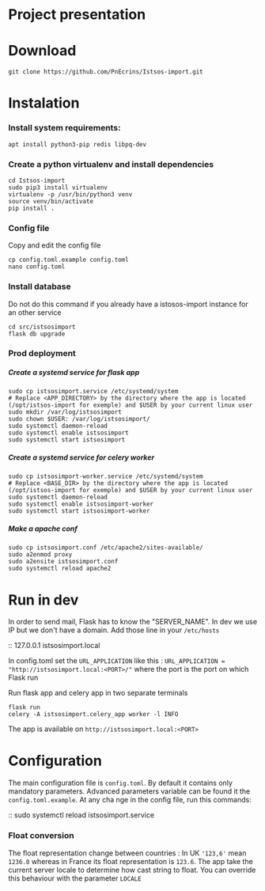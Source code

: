 # Project presentation

# Download

    git clone https://github.com/PnEcrins/Istsos-import.git

# Instalation

### Install system requirements:

    apt install python3-pip redis libpq-dev

### Create a python virtualenv and install dependencies

    cd Istsos-import
    sudo pip3 install virtualenv
    virtualenv -p /usr/bin/python3 venv
    source venv/bin/activate
    pip install .

### Config file

Copy and edit the config file

    cp config.toml.example config.toml
    nano config.toml

### Install database

Do not do this command if you already have a istosos-import instance for an other service

    cd src/istsosimport
    flask db upgrade

### Prod deployment

##### Create a systemd service for flask app

    sudo cp istsosimport.service /etc/systemd/system
    # Replace <APP_DIRECTORY> by the directory where the app is located (/opt/istsos-import for exemple) and $USER by your current linux user
    sudo mkdir /var/log/istsosimport
    sudo chown $USER: /var/log/istsosimport/
    sudo systemctl daemon-reload
    sudo systemctl enable istsosimport
    sudo systemctl start istsosimport

##### Create a systemd service for celery worker

    sudo cp istsosimport-worker.service /etc/systemd/system
    # Replace <BASE_DIR> by the directory where the app is located (/opt/istsos-import for exemple) and $USER by your current linux user
    sudo systemctl daemon-reload
    sudo systemctl enable istsosimport-worker
    sudo systemctl start istsosimport-worker

##### Make a apache conf

    sudo cp istsosimport.conf /etc/apache2/sites-available/
    sudo a2enmod proxy
    sudo a2ensite istsosimport.conf
    sudo systemctl reload apache2

# Run in dev

In order to send mail, Flask has to know the "SERVER_NAME". In dev we use IP but we don't have a domain. Add those line in your `/etc/hosts`

::
127.0.0.1 istsosimport.local

In config.toml set the `URL_APPLICATION` like this : `URL_APPLICATION = "http://istsosimport.local:<PORT>/"` where the port is the port on which Flask run

Run flask app and celery app in two separate terminals

    flask run
    celery -A istsosimport.celery_app worker -l INFO

The app is available on `http://istsosimport.local:<PORT>`

# Configuration

The main configuration file is `config.toml`. By default it contains only mandatory parameters. Advanced parameters variable can be found it the `config.toml.example`.
At any cha nge in the config file, run this commands:

::
sudo systemctl reload istsosimport.service

### Float conversion

The float representation change between countries :
In UK `'123,6'` mean `1236.0` whereas in France its float representation is `123.6`.
The app take the current server locale to determine how cast string to float. You can override this behaviour with the parameter `LOCALE`
